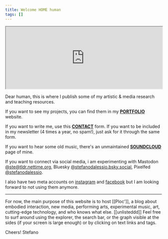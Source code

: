 ```yaml
---
title: Welcome HOME human
tags: []
---
```

<iframe width="100%" height="200" src="https://stefanodalessio.github.io/cablesHomeRender"></iframe>

Dear human,
this is where I publish some of my artistic & media research and teaching resources.

If you want to see my projects, you can find them in my [**PORTFOLIO**](https://cargocollective.com/stefanodalessio) website.

If you want to write me, use this [**CONTACT**](https://cargocollective.com/stefanodalessio/CONTACT) form.
If you want to be included in my newsletter (4 times a year, no spam!), just ask for it through the same form.

If you want to hear some old music, there's an unmaintained **[SOUNDCLOUD](https://soundcloud.com/stefanodalessio)** page of mine.

If you want to connect via social media, i am experimenting with Mastodon [@ste@tldr.nettime.org](https://%40ste@tldr.nettime.org), Bluesky [@stefanodalessio.bsky.social](https://bsky.app/profile/stefanodalessio.bsky.social), Pixelfed [@stefanodalessio](https://pixelfed.social/stefanodalessio).

I also have two meta accounts on [instagram](https://www.instagram.com/stfndlss/) and [facebook](https://www.facebook.com/stedalessio) but I am looking forward to not using them anymore.

---
For now, the main purpose of this website is to host [[Ploc']], a blog about embodied interaction, new media, performing arts, experimental music, art, cutting-edge technology, and who knows what else.
[[unlisteddd]]
Feel free to surf around using the explorer, the search bar, or the graph visible at the sides (if your screen is large enough) or by clicking on text links and tags.

Cheers!
Stefano


